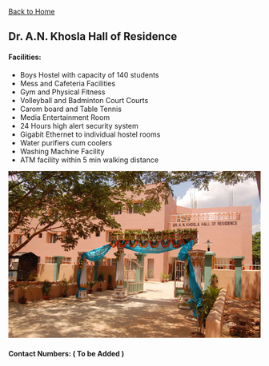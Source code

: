 [Back to Home](../../index.md)

## Dr. A.N. Khosla Hall of Residence

#### Facilities:

* Boys Hostel with capacity of 140 students
* Mess and Cafeteria Facilities
* Gym and Physical Fitness
* Volleyball and Badminton Court Courts
* Carom board and Table Tennis
* Media Entertainment Room
* 24 Hours high alert security system
* Gigabit Ethernet to individual hostel rooms
* Water purifiers cum coolers
* Washing Machine Facility
* ATM facility within 5 min walking distance

![alt text](../pics/ank.jpg)

#### Contact Numbers: ( To be Added )
